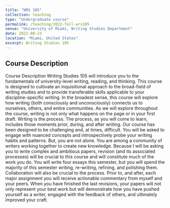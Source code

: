 ```yaml
---
title: "WRS 105"
collection: teaching
type: "Undergraduate course"
permalink: /teaching/2022-fall-wrs105
venue: "University of Miami, Writing Studies Department"
date: 2022-08-23
location: "Miami, United States"
excerpt: Writing Studies 105
---
```


## Course Description
Course Description
Writing Studies 105 will introduce you to the fundamentals of university-level writing, reading, and thinking. This course is designed to cultivate an inquisitional approach to the broad-field of writing studies and to provide transferable skills applicable to your discipline-specific writing. In the broadest sense, this course will explore how writing (both consciously and unconsciously) connects us to ourselves, others, and entire communities. As we will explore throughout the course, writing is not only what happens on the page or in your first draft. Writing is the process. The process, as you will come to learn, includes those moments prior, during, and after writing. Our course has been designed to be challenging and, at times, difficult. You will be asked to engage with nuanced concepts and introspectively probe your writing habits and patterns. But, you are not alone. You are among a community of writers working together to create new knowledge.
Because I will be asking you to write complex and ambitious papers, revision (and its associated processes) will be crucial to this course and will constitute much of the work you do. You will write four essays this semester, but you will spend the majority of this semester writing, re-writing, refining, and polishing them. Collaboration will also be crucial to the process. Prior to, and after, each major assignment you will receive actionable commentary from myself and your peers. When you have finished the last revisions, your papers will not only represent your best work but will demonstrate how you have pushed yourself as a writer, engaged with the feedback of others, and ultimately improved your craft.

